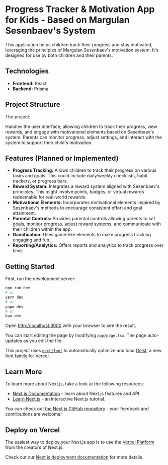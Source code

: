 # Progress Tracker & Motivation App for Kids - Based on Margulan Sesenbaev's System

This application helps children track their progress and stay motivated, leveraging the principles of Margulan Sesenbaev's motivation system. It's designed for use by both children and their parents.

## Technologies

- **Frontend:** React
- **Backend:** Prisma

## Project Structure

The project:

Handles the user interface, allowing children to track their progress, view rewards, and engage with motivational elements based on Sesenbaev's system. Parents can monitor progress, adjust settings, and interact with the system to support their child's motivation.

## Features (Planned or Implemented)

- **Progress Tracking:** Allows children to track their progress on various tasks and goals. This could include daily/weekly checklists, habit trackers, or progress bars.
- **Reward System:** Integrates a reward system aligned with Sesenbaev's principles. This might involve points, badges, or virtual rewards redeemable for real-world rewards.
- **Motivational Elements:** Incorporates motivational elements inspired by Sesenbaev's methods to encourage consistent effort and goal attainment.
- **Parental Controls:** Provides parental controls allowing parents to set goals, monitor progress, adjust reward systems, and communicate with their children within the app.
- **Gamification:** Uses game-like elements to make progress tracking engaging and fun.
- **Reporting/Analytics:** Offers reports and analytics to track progress over time.

## Getting Started

First, run the development server:

```bash
npm run dev
# or
yarn dev
# or
pnpm dev
# or
bun dev
```

Open [http://localhost:3000](http://localhost:3000) with your browser to see the result.

You can start editing the page by modifying `app/page.tsx`. The page auto-updates as you edit the file.

This project uses [`next/font`](https://nextjs.org/docs/app/building-your-application/optimizing/fonts) to automatically optimize and load [Geist](https://vercel.com/font), a new font family for Vercel.

## Learn More

To learn more about Next.js, take a look at the following resources:

- [Next.js Documentation](https://nextjs.org/docs) - learn about Next.js features and API.
- [Learn Next.js](https://nextjs.org/learn) - an interactive Next.js tutorial.

You can check out [the Next.js GitHub repository](https://github.com/vercel/next.js) - your feedback and contributions are welcome!

## Deploy on Vercel

The easiest way to deploy your Next.js app is to use the [Vercel Platform](https://vercel.com/new?utm_medium=default-template&filter=next.js&utm_source=create-next-app&utm_campaign=create-next-app-readme) from the creators of Next.js.

Check out our [Next.js deployment documentation](https://nextjs.org/docs/app/building-your-application/deploying) for more details.
